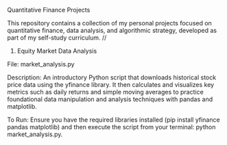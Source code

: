 Quantitative Finance Projects

This repository contains a collection of my personal projects focused on quantitative finance, data analysis, and algorithmic strategy, developed as part of my self-study curriculum.
//

1. Equity Market Data Analysis

File: market_analysis.py

Description: An introductory Python script that downloads historical stock price data using the yfinance library. It then calculates and visualizes key metrics such as daily returns and simple moving averages to practice foundational data manipulation and analysis techniques with pandas and matplotlib.

To Run: Ensure you have the required libraries installed (pip install yfinance pandas matplotlib) and then execute the script from your terminal: python market_analysis.py.
